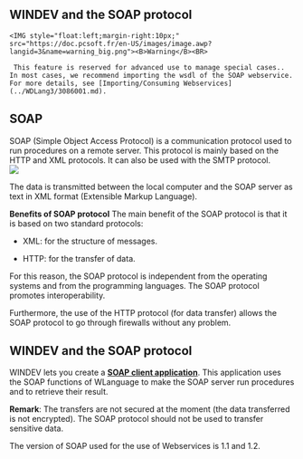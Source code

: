 
## WINDEV and the SOAP protocol
			

<DIV class="specObsolete">
	<IMG style="float:left;margin-right:10px;" src="https://doc.pcsoft.fr/en-US/images/image.awp?langid=3&name=warning_big.png"><B>Warning</B><BR>
	 This feature is reserved for advanced use to manage special cases.. In most cases, we recommend importing the wsdl of the SOAP webservice. For more details, see [Importing/Consuming Webservices](../WDLang3/3086001.md). 
</DIV><a name="NOTE1"></a>
<a name="NOTE1_1"></a>


## SOAP
<a name="soap_ELTTEXTE000115"></a>
SOAP (Simple Object Access Protocol) is a communication protocol used to run procedures on a remote server. This protocol is mainly based on the HTTP and XML protocols. It can also be used with the SMTP protocol.
<br>![](https://doc.pcsoft.fr/en-US/images/image.awp?langid=3&name=Soap.gif)


The data is transmitted between the local computer and the SOAP server as text in XML format (Extensible Markup Language).

**Benefits of SOAP protocol**
The main benefit of the SOAP protocol is that it is based on two standard protocols:

- XML: for the structure of messages.

- HTTP: for the transfer of data.




For this reason, the SOAP protocol is independent from the operating systems and from the programming languages. The SOAP protocol promotes interoperability.

Furthermore, the use of the HTTP protocol (for data transfer) allows the SOAP protocol to go through firewalls without any problem.



<a name="NOTE2"></a>
<a name="NOTE2_1"></a>


## WINDEV and the SOAP protocol
<a name="windev_and_the_soap_protocol_ELTTEXTE000139"></a>
WINDEV lets you create a **[SOAP client application](../WDLang3/3069008.md)**. This application uses the SOAP functions of WLanguage to make the SOAP server run procedures and to retrieve their result.

**Remark**: The transfers are not secured at the moment (the data transferred is not encrypted). The SOAP protocol should not be used to transfer sensitive data.

The version of SOAP used for the use of Webservices is 1.1 and 1.2.


